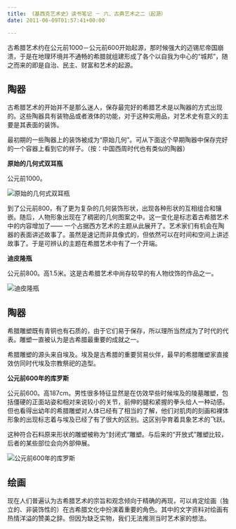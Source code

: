 ```yaml
---
title: 《基西克艺术史》读书笔记 － 六、古典艺术之二（起源）
date: 2011-06-09T01:57:41+00:00

---
```

古希腊艺术约在公元前1000－公元前600开始起源，那时候强大的迈锡尼帝国崩溃，于是在地理环境并不通畅的希腊就组建形成了各个以自我为中心的“城邦”，随之而来的即是自治、民主、财富和艺术的起源。

## 陶器

古希腊艺术的开始并不是那么迷人，保存最完好的希腊艺术是以陶器的方式出现的。这些陶器具有装物品或者液体的功能，对于这种实用品，对艺术史有意义的主要是其表面的装饰。

最初期的一些陶器上的装饰被成为“原始几何”。可从下面这个早期陶器中保存完好的一个容器上看到它的样子。（按：中国西周时代也有类似的陶器）

**原始的几何式双耳瓶**
  
公元前1000。
  
![原始的几何式双耳瓶](http://ch.sysu.edu.cn/hope/sites/greeceroman/greek/chapter2/pic2/big/001.jpg)

到了公元前800，有了更为复杂的几何装饰形状，出现各种形状的互相组合和镶嵌。随后，人物形象出现在了稠密的几何图案之中。这一变化是标志着古希腊艺术中的内容增加了—— 一个占据西方艺术的主题从此展开了。艺术家们有机会在陶器的表面讲述故事了。虽然是速记而非具像式的，但依然可以在时间和空间上讲述故事了。于是可辨认的主题在希腊艺术中有了一个开端。

**迪皮隆瓶**
  
公元前800。高1.5米。这是古希腊艺术中尚存较早的有人物纹饰的作品之一。
  
![迪皮隆瓶](http://ch.sysu.edu.cn/hope/sites/greeceroman/greek/chapter2/pic2/big/002.jpg)

## 陶器

希腊雕塑既有青铜也有石质的，由于它们易于保存，所以理所当然成为了时代的代表。雕塑一直被认为是古希腊最重要的成就之一。
  
希腊雕塑的源头来自埃及。埃及是古希腊的重要贸易伙伴，最早的希腊雕塑家直接效仿同时代埃及宗教祭祀的造型。

**公元前600年的库罗斯**
  
公元前600。高187cm。男性很多特征显然是在仿效早些时候埃及的陵墓雕塑，包括僵硬的正面站姿和相对来说较小的关节，前伸的腿和紧握的拳头给人一种动感。但也看得出幼年的希腊雕塑对人体已经有了相当的了解，他们对肌肉的刻画和裸体形象的出现标志着与埃及已经了有了很大的区别。这区别孕育着具象艺术的飞跃。
  
这种符合石料原来形状的雕塑被称为“封闭式“雕塑。与后来的“开放式”雕塑比较，后者的某些部位会向外部伸展。
  
![公元前600年的库罗斯](http://www.chinabaike.com/article/UploadPic/2007-2/200722111528228.jpg)

## 绘画

现在人们普遍认为古希腊艺术的宗旨和观念倾向于精确的再现，可以肯定绘画（独立的、非装饰性的）在古希腊文化中扮演着重要的角色。其中的文字资料对绘画有热情洋溢的赞美之辞。但因为缺乏实物，我们无法推测当时艺术家的想法。
